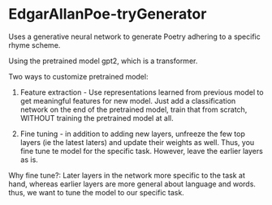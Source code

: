 # EdgarAllanPoe-tryGenerator
Uses a generative neural network to generate Poetry adhering to a specific rhyme scheme. 


Using the pretrained model gpt2, which is a transformer. 

Two ways to customize pretrained model:
1. Feature extraction - Use representations learned from previous model to get meaningful features for new model. Just add a classification network on the end of the pretrained model, train that from scratch, WITHOUT training the pretrained model at all. 

2. Fine tuning - in addition to adding new layers, unfreeze the few top layers (ie the latest laters) and update their weights as well. Thus, you fine tune te model for the specific task. However, leave the earlier layers as is. 

Why fine tune?: Later layers in the network more specific to the task at hand, whereas earlier layers are more general about language and words. thus, we want to tune the model to our specific task. 